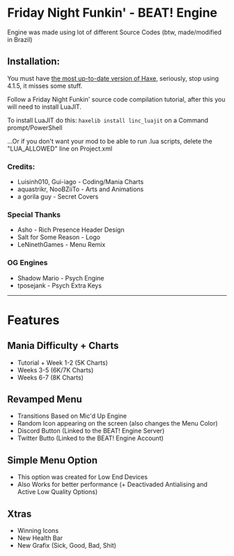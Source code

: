 # Friday Night Funkin' - BEAT! Engine
Engine was made using lot of different Source Codes (btw, made/modified in Brazil)

## Installation:
You must have [the most up-to-date version of Haxe](https://haxe.org/download/), seriously, stop using 4.1.5, it misses some stuff.

Follow a Friday Night Funkin' source code compilation tutorial, after this you will need to install LuaJIT.

To install LuaJIT do this: `haxelib install linc_luajit` on a Command prompt/PowerShell

...Or if you don't want your mod to be able to run .lua scripts, delete the "LUA_ALLOWED" line on Project.xml

### Credits:
* Luisinh010, Gui-iago - Coding/Mania Charts
* aquastrikr, NooBZiiTo - Arts and Animations
* a gorila guy - Secret Covers

### Special Thanks
* Asho - Rich Presence Header Design
* Salt for Some Reason - Logo
* LeNinethGames - Menu Remix

### OG Engines
* Shadow Mario - Psych Engine
* tposejank - Psych Extra Keys
_____________________________________

# Features

## Mania Difficulty + Charts
* Tutorial + Week 1-2 (5K Charts)
* Weeks 3-5 (6K/7K Charts)
* Weeks 6-7 (8K Charts)

## Revamped Menu
* Transitions Based on Mic'd Up Engine
* Random Icon appearing on the screen (also changes the Menu Color)
* Discord Button (Linked to the BEAT! Engine Server)
* Twitter Butto (Linked to the BEAT! Engine Account)

## Simple Menu Option
* This option was created for Low End Devices
* Also Works for better performance (+ Deactivaded Antialising and Active Low Quality Options)

## Xtras
* Winning Icons
* New Health Bar
* New Grafix (Sick, Good, Bad, Shit)
